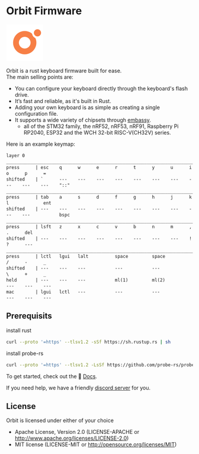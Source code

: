 #  Orbit Firmware

<div style="max-width: 100px">

![logo](https://github.com/orbit-firmware/orbit/blob/master/.dev/resources/logo.svg?raw=true)

</div>




Orbit is a rust keyboard firmware built for ease.  
The main selling points are:
  - You can configure your keyboard directly through the keyboard's flash drive.
  - It’s fast and reliable, as it's built in Rust.
  - Adding your own keyboard is as simple as creating a single configuration file.
  - It supports a wide variety of chipsets through [embassy](https://github.com/embassy-rs/embassy).
    - all of the STM32 family, the nRF52, nRF53, nRF91, Raspberry Pi RP2040, ESP32 and the WCH 32-bit RISC-V(CH32V) series.


Here is an example keymap:  
```orbit
layer 0
____________________________________________________________________________________________________
press      | esc    q      w      e      r      t      y      u      i      o      p      =
shifted    | `      ---    ---    ---    ---    ---    ---    ---    ---    ---    ---    "::"
____________________________________________________________________________________________________
press      | tab    a      s      d      f      g      h      j      k      l             ent
shifted    | ---    ---    ---    ---    ---    ---    ---    ---    ---    ---           bspc
____________________________________________________________________________________________________
press      | lsft   z      x      c      v      b      n      m      ,             .      del
shifted    | ---    ---    ---    ---    ---    ---    ---    ---    !             ?      ---
____________________________________________________________________________________________________
press      | lctl   lgui   lalt          space         space                /      -      _
shifted    | ---    ---    ---           ---           ---                  \      +      _
held       | ---    ---    ---           ml(1)         ml(2)                ---    ---    ---
mac        | lgui   lctl   ---           ---           ---                  ---    ---    ---
```


## Prerequisits
install rust
```bash
curl --proto '=https' --tlsv1.2 -sSf https://sh.rustup.rs | sh
```

install probe-rs
```bash
curl --proto '=https' --tlsv1.2 -LsSf https://github.com/probe-rs/probe-rs/releases/latest/download/probe-rs-tools-installer.sh | sh
```

  
To get started, check out the 📖 [Docs](https://orbit-firmware.github.io/orbit).

If you need help, we have a friendly [discord server](https://discord.gg/SrESTtBKV5) for you.


## License

Orbit is licensed under either of your choice

- Apache License, Version 2.0 (LICENSE-APACHE or http://www.apache.org/licenses/LICENSE-2.0)
- MIT license (LICENSE-MIT or http://opensource.org/licenses/MIT)
